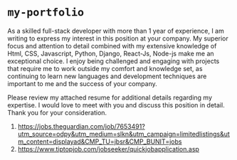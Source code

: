 # `my-portfolio`


As a skilled full-stack developer with more than 1 year of experience, I am writing to express my interest in this position at your company. My superior focus and attention to detail combined with my extensive knowledge of Html, CSS, Javascript, Python, Django, React-Js, Node-js make me an exceptional choice. 
I enjoy being challenged and engaging with projects that require me to work outside my comfort and knowledge set, as continuing to learn new languages and development techniques are important to me and the success of your company.

Please review my attached resume for additional details regarding my expertise. I would love to meet with you and discuss this position in detail.
Thank you for your consideration. 



1. https://jobs.theguardian.com/job/7653491?utm_source=odpy&utm_medium=slkn&utm_campaign=limitedlistings&utm_content=displayad&CMP_TU=jbsr&CMP_BUNIT=jobs
2. https://www.tiptopjob.com/jobseeker/quickjobapplication.asp